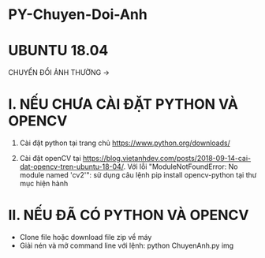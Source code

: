 # PY-Chuyen-Doi-Anh

# UBUNTU 18.04 #
CHUYỂN ĐỔI ẢNH THƯỜNG -> 


# I. NẾU CHƯA CÀI ĐẶT PYTHON VÀ OPENCV

1. Cài đặt python tại trang chủ https://www.python.org/downloads/

2. Cài đặt openCV tại https://blog.vietanhdev.com/posts/2018-09-14-cai-dat-opencv-tren-ubuntu-18-04/. Với lỗi "ModuleNotFoundError: No module named 'cv2'": sử dụng câu lệnh pip install opencv-python tại thư mục hiện hành

# II. NẾU ĐÃ CÓ PYTHON VÀ OPENCV

- Clone file hoặc download file zip về máy
- Giải nén và mở command line với lệnh: python ChuyenAnh.py img
